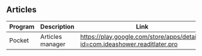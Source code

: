 ## Articles

| Program | Description | Link | Plugins | Comment |
| --- | --- | --- | --- | --- |
| Pocket | Articles manager | https://play.google.com/store/apps/details?id=com.ideashower.readitlater.pro |
